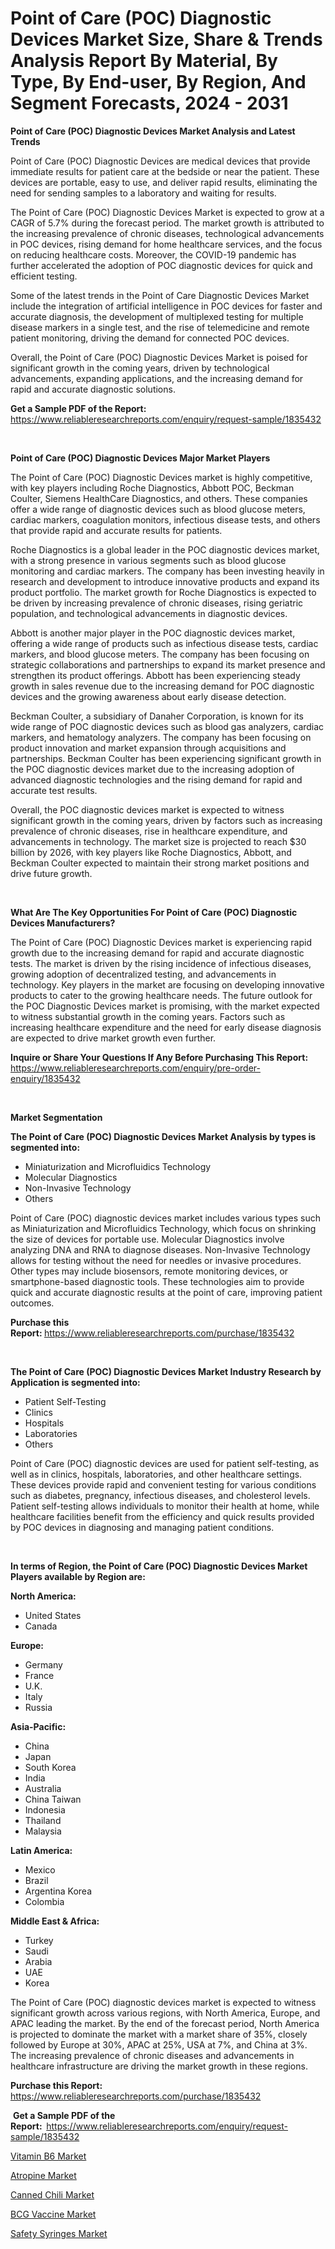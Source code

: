 <p><h1>Point of Care (POC) Diagnostic Devices Market Size, Share & Trends Analysis Report By Material, By Type, By End-user, By Region, And Segment Forecasts, 2024 - 2031</h1></p><p><strong>Point of Care (POC) Diagnostic Devices Market Analysis and Latest Trends</strong></p>
<p><p>Point of Care (POC) Diagnostic Devices are medical devices that provide immediate results for patient care at the bedside or near the patient. These devices are portable, easy to use, and deliver rapid results, eliminating the need for sending samples to a laboratory and waiting for results.</p><p>The Point of Care (POC) Diagnostic Devices Market is expected to grow at a CAGR of 5.7% during the forecast period. The market growth is attributed to the increasing prevalence of chronic diseases, technological advancements in POC devices, rising demand for home healthcare services, and the focus on reducing healthcare costs. Moreover, the COVID-19 pandemic has further accelerated the adoption of POC diagnostic devices for quick and efficient testing.</p><p>Some of the latest trends in the Point of Care Diagnostic Devices Market include the integration of artificial intelligence in POC devices for faster and accurate diagnosis, the development of multiplexed testing for multiple disease markers in a single test, and the rise of telemedicine and remote patient monitoring, driving the demand for connected POC devices.</p><p>Overall, the Point of Care (POC) Diagnostic Devices Market is poised for significant growth in the coming years, driven by technological advancements, expanding applications, and the increasing demand for rapid and accurate diagnostic solutions.</p></p>
<p><strong>Get a Sample PDF of the Report:&nbsp;</strong> <a href="https://www.reliableresearchreports.com/enquiry/request-sample/1835432">https://www.reliableresearchreports.com/enquiry/request-sample/1835432</a></p>
<p>&nbsp;</p>
<p><strong>Point of Care (POC) Diagnostic Devices Major Market Players</strong></p>
<p><p>The Point of Care (POC) Diagnostic Devices market is highly competitive, with key players including Roche Diagnostics, Abbott POC, Beckman Coulter, Siemens HealthCare Diagnostics, and others. These companies offer a wide range of diagnostic devices such as blood glucose meters, cardiac markers, coagulation monitors, infectious disease tests, and others that provide rapid and accurate results for patients.</p><p>Roche Diagnostics is a global leader in the POC diagnostic devices market, with a strong presence in various segments such as blood glucose monitoring and cardiac markers. The company has been investing heavily in research and development to introduce innovative products and expand its product portfolio. The market growth for Roche Diagnostics is expected to be driven by increasing prevalence of chronic diseases, rising geriatric population, and technological advancements in diagnostic devices.</p><p>Abbott is another major player in the POC diagnostic devices market, offering a wide range of products such as infectious disease tests, cardiac markers, and blood glucose meters. The company has been focusing on strategic collaborations and partnerships to expand its market presence and strengthen its product offerings. Abbott has been experiencing steady growth in sales revenue due to the increasing demand for POC diagnostic devices and the growing awareness about early disease detection.</p><p>Beckman Coulter, a subsidiary of Danaher Corporation, is known for its wide range of POC diagnostic devices such as blood gas analyzers, cardiac markers, and hematology analyzers. The company has been focusing on product innovation and market expansion through acquisitions and partnerships. Beckman Coulter has been experiencing significant growth in the POC diagnostic devices market due to the increasing adoption of advanced diagnostic technologies and the rising demand for rapid and accurate test results.</p><p>Overall, the POC diagnostic devices market is expected to witness significant growth in the coming years, driven by factors such as increasing prevalence of chronic diseases, rise in healthcare expenditure, and advancements in technology. The market size is projected to reach $30 billion by 2026, with key players like Roche Diagnostics, Abbott, and Beckman Coulter expected to maintain their strong market positions and drive future growth.</p></p>
<p>&nbsp;</p>
<p><strong>What Are The Key Opportunities For Point of Care (POC) Diagnostic Devices Manufacturers?</strong></p>
<p><p>The Point of Care (POC) Diagnostic Devices market is experiencing rapid growth due to the increasing demand for rapid and accurate diagnostic tests. The market is driven by the rising incidence of infectious diseases, growing adoption of decentralized testing, and advancements in technology. Key players in the market are focusing on developing innovative products to cater to the growing healthcare needs. The future outlook for the POC Diagnostic Devices market is promising, with the market expected to witness substantial growth in the coming years. Factors such as increasing healthcare expenditure and the need for early disease diagnosis are expected to drive market growth even further.</p></p>
<p><strong>Inquire or Share Your Questions If Any Before Purchasing This Report:</strong> <a href="https://www.reliableresearchreports.com/enquiry/pre-order-enquiry/1835432">https://www.reliableresearchreports.com/enquiry/pre-order-enquiry/1835432</a></p>
<p>&nbsp;</p>
<p><strong>Market Segmentation</strong></p>
<p><strong>The Point of Care (POC) Diagnostic Devices Market Analysis by types is segmented into:</strong></p>
<p><ul><li>Miniaturization and Microfluidics Technology</li><li>Molecular Diagnostics</li><li>Non-Invasive Technology</li><li>Others</li></ul></p>
<p><p>Point of Care (POC) diagnostic devices market includes various types such as Miniaturization and Microfluidics Technology, which focus on shrinking the size of devices for portable use. Molecular Diagnostics involve analyzing DNA and RNA to diagnose diseases. Non-Invasive Technology allows for testing without the need for needles or invasive procedures. Other types may include biosensors, remote monitoring devices, or smartphone-based diagnostic tools. These technologies aim to provide quick and accurate diagnostic results at the point of care, improving patient outcomes.</p></p>
<p><strong>Purchase this Report:&nbsp;</strong><a href="https://www.reliableresearchreports.com/purchase/1835432">https://www.reliableresearchreports.com/purchase/1835432</a></p>
<p>&nbsp;</p>
<p><strong>The Point of Care (POC) Diagnostic Devices Market Industry Research by Application is segmented into:</strong></p>
<p><ul><li>Patient Self-Testing</li><li>Clinics</li><li>Hospitals</li><li>Laboratories</li><li>Others</li></ul></p>
<p><p>Point of Care (POC) diagnostic devices are used for patient self-testing, as well as in clinics, hospitals, laboratories, and other healthcare settings. These devices provide rapid and convenient testing for various conditions such as diabetes, pregnancy, infectious diseases, and cholesterol levels. Patient self-testing allows individuals to monitor their health at home, while healthcare facilities benefit from the efficiency and quick results provided by POC devices in diagnosing and managing patient conditions.</p></p>
<p>&nbsp;</p>
<p><strong>In terms of Region, the Point of Care (POC) Diagnostic Devices Market Players available by Region are:</strong></p>
<p>
    <p> <strong> North America: </strong>
        <ul>
            <li>United States</li>
            <li>Canada</li>
        </ul>
        </p> 
    <p> <strong> Europe: </strong>
        <ul>
            <li>Germany</li>
            <li>France</li>
            <li>U.K.</li>
            <li>Italy</li>
            <li>Russia</li>
        </ul>
        </p> 
    <p> <strong> Asia-Pacific: </strong>
        <ul>
            <li>China</li>
            <li>Japan</li>
            <li>South Korea</li>
            <li>India</li>
            <li>Australia</li>
            <li>China Taiwan</li>
            <li>Indonesia</li>
            <li>Thailand</li>
            <li>Malaysia</li>
        </ul>
        </p> 
    <p> <strong> Latin America: </strong>
        <ul>
            <li>Mexico</li>
            <li>Brazil</li>
            <li>Argentina Korea</li>
            <li>Colombia</li>
        </ul>
        </p> 
    <p> <strong> Middle East & Africa: </strong>
        <ul>
            <li>Turkey</li>
            <li>Saudi</li>
            <li>Arabia</li>
            <li>UAE</li>
            <li>Korea</li>
        </ul>
    </p>
    </p>
<p><p>The Point of Care (POC) diagnostic devices market is expected to witness significant growth across various regions, with North America, Europe, and APAC leading the market. By the end of the forecast period, North America is projected to dominate the market with a market share of 35%, closely followed by Europe at 30%, APAC at 25%, USA at 7%, and China at 3%. The increasing prevalence of chronic diseases and advancements in healthcare infrastructure are driving the market growth in these regions.</p></p>
<p><strong>Purchase this Report: </strong><a href="https://www.reliableresearchreports.com/purchase/1835432">https://www.reliableresearchreports.com/purchase/1835432</a></p>
<p>&nbsp;<strong>Get a Sample PDF of the Report:&nbsp;&nbsp;</strong><a href="https://www.reliableresearchreports.com/enquiry/request-sample/1835432">https://www.reliableresearchreports.com/enquiry/request-sample/1835432</a></p>
<p><strong></strong></p>
<p><p><a href="https://medium.com/@jadenlegros2023/vitamin-b6-market-insights-into-market-cagr-market-trends-and-growth-strategies-9abfad6caf33">Vitamin B6 Market</a></p><p><a href="https://medium.com/@jadenlegros2023/atropine-market-insights-into-market-cagr-market-trends-and-growth-strategies-d2c91000e33c">Atropine Market</a></p><p><a href="https://issuu.com/reportprime-2/docs/canned-chili-market-size-2030.pptx">Canned Chili Market</a></p><p><a href="https://medium.com/@jadenlegros2023/bcg-vaccine-market-trends-forecast-and-competitive-analysis-to-2031-b530d4dbfadd">BCG Vaccine Market</a></p><p><a href="https://medium.com/@jadenlegros2023/safety-syringes-market-insight-market-trends-growth-forecasted-from-2024-to-2031-8f5037bb1355">Safety Syringes Market</a></p></p>